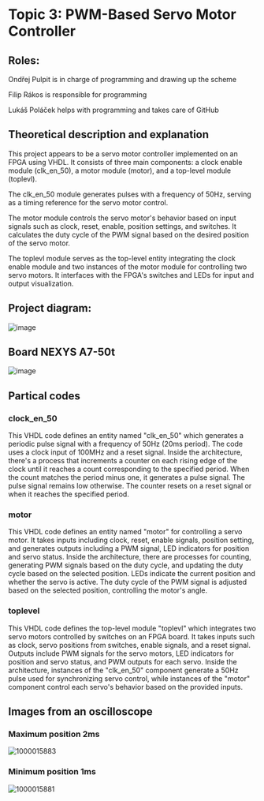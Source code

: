 # Topic 3: PWM-Based Servo Motor Controller

## Roles:

  Ondřej Pulpit is in charge of programming and drawing up the scheme
  
  Filip Rákos is responsible for programming
  
  Lukáš Poláček helps with programming and takes care of GitHub

## Theoretical description and explanation

This project appears to be a servo motor controller implemented on an FPGA using VHDL. It consists of three main components: a clock enable module (clk_en_50), a motor module (motor), and a top-level module (toplevl).

The clk_en_50 module generates pulses with a frequency of 50Hz, serving as a timing reference for the servo motor control.

The motor module controls the servo motor's behavior based on input signals such as clock, reset, enable, position settings, and switches. It calculates the duty cycle of the PWM signal based on the desired position of the servo motor.

The toplevl module serves as the top-level entity integrating the clock enable module and two instances of the motor module for controlling two servo motors. It interfaces with the FPGA's switches and LEDs for input and output visualization.

## Project diagram:

![image](https://github.com/Feecuss/PWM-Based-Servo-Motor-Controller/assets/165302466/0cdd67f1-5dfc-44ef-ac10-77c279308322)

## Board NEXYS A7-50t
![image](https://github.com/Feecuss/PWM-Based-Servo-Motor-Controller/assets/165302466/2c7c87aa-d130-43c4-8428-c5c4d612e36e)

## Partical codes
### clock_en_50
This VHDL code defines an entity named "clk_en_50" which generates a periodic pulse signal with a frequency of 50Hz (20ms period). The code uses a clock input of 100MHz and a reset signal. Inside the architecture, there's a process that increments a counter on each rising edge of the clock until it reaches a count corresponding to the specified period. When the count matches the period minus one, it generates a pulse signal. The pulse signal remains low otherwise. The counter resets on a reset signal or when it reaches the specified period.

### motor
This VHDL code defines an entity named "motor" for controlling a servo motor. It takes inputs including clock, reset, enable signals, position setting, and generates outputs including a PWM signal, LED indicators for position and servo status. Inside the architecture, there are processes for counting, generating PWM signals based on the duty cycle, and updating the duty cycle based on the selected position. LEDs indicate the current position and whether the servo is active. The duty cycle of the PWM signal is adjusted based on the selected position, controlling the motor's angle.

### toplevel
This VHDL code defines the top-level module "toplevl" which integrates two servo motors controlled by switches on an FPGA board. It takes inputs such as clock, servo positions from switches, enable signals, and a reset signal. Outputs include PWM signals for the servo motors, LED indicators for position and servo status, and PWM outputs for each servo. Inside the architecture, instances of the "clk_en_50" component generate a 50Hz pulse used for synchronizing servo control, while instances of the "motor" component control each servo's behavior based on the provided inputs.

## Images from an oscilloscope

### Maximum position 2ms

![1000015883](https://github.com/Feecuss/PWM-Based-Servo-Motor-Controller/assets/165302466/e2fdac8b-48db-41b8-b6c6-d8a5ce81df87)

### Minimum position 1ms

![1000015881](https://github.com/Feecuss/PWM-Based-Servo-Motor-Controller/assets/165302466/beee2349-2aa1-4486-a833-3af669699498)
